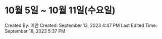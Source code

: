 # 10월 5일 ~ 10월 11일(수요일)

Created By: 이안 
Created: September 13, 2023 4:47 PM
Last Edited Time: September 18, 2023 5:37 PM